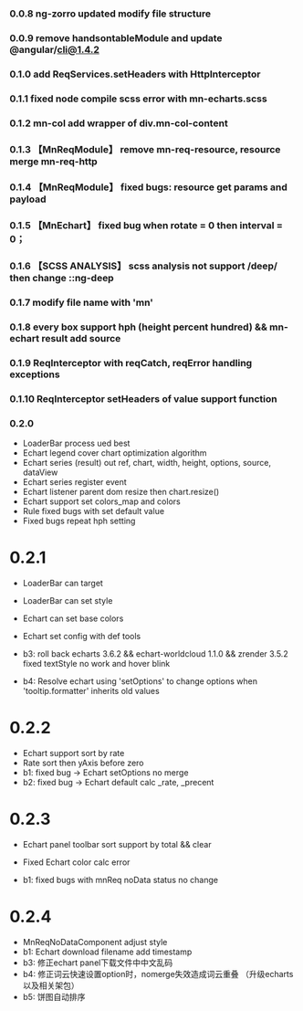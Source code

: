 ### 0.0.8 ng-zorro updated modify file structure

### 0.0.9 remove handsontableModule and update @angular/cli@1.4.2

### 0.1.0 add ReqServices.setHeaders with HttpInterceptor

### 0.1.1 fixed node compile scss error with mn-echarts.scss

### 0.1.2 mn-col add wrapper of div.mn-col-content

### 0.1.3 【MnReqModule】 remove mn-req-resource, resource merge mn-req-http

### 0.1.4 【MnReqModule】 fixed bugs: resource get params and payload

### 0.1.5 【MnEchart】 fixed bug when rotate = 0 then interval = 0；

### 0.1.6 【SCSS ANALYSIS】 scss analysis not support /deep/ then change ::ng-deep

### 0.1.7 modify file name with 'mn'

### 0.1.8 every box support hph (height percent hundred) && mn-echart result add source

### 0.1.9 ReqInterceptor with reqCatch, reqError handling exceptions

### 0.1.10 ReqInterceptor setHeaders of value support function

### 0.2.0

* LoaderBar process ued best
* Echart legend cover chart optimization algorithm
* Echart series (result) out ref, chart, width, height, options, source, dataView
* Echart series register event
* Echart listener parent dom resize then chart.resize()
* Echart support set colors_map and colors
* Rule fixed bugs with set default value
* Fixed bugs repeat hph setting

# 0.2.1

* LoaderBar can target
* LoaderBar can set style
* Echart can set base colors
* Echart set config with def tools

* b3: roll back  echarts 3.6.2 && echart-worldcloud 1.1.0 && zrender 3.5.2 fixed textStyle no work and hover blink
* b4: Resolve echart using 'setOptions' to change options when 'tooltip.formatter' inherits old values

# 0.2.2

* Echart support sort by rate
* Rate sort then yAxis before zero
* b1: fixed bug -> Echart setOptions no merge
* b2: fixed bug -> Echart default calc _rate, _precent

# 0.2.3

* Echart panel toolbar sort support by total && clear
* Fixed Echart color calc error

* b1: fixed bugs with mnReq noData status no change

# 0.2.4

* MnReqNoDataComponent adjust style
* b1: Echart download filename add timestamp
* b3: 修正echart panel下载文件中中文乱码
* b4: 修正词云快速设置option时，nomerge失效造成词云重叠 （升级echarts以及相关架包）
* b5: 饼图自动排序
